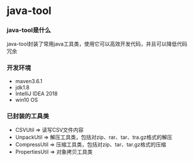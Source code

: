 # java-tool

### java-tool是什么
java-tool封装了常用java工具类，使用它可以高效开发代码，并且可以降低代码冗余

### 开发环境
- maven3.6.1
- jdk1.8
- IntelliJ IDEA 2018
- win10 OS

### 已封装的工具类
- CSVUtil => 读写CSV文件内容
- UnpackUtil => 解压工具类，包括对zip、rar、tar、tra.gz格式的解压
- CompressUtil => 压缩工具类，包括对zip、tar、tar.gz格式的压缩
- PropertiesUtil => 对象拷贝工具类

